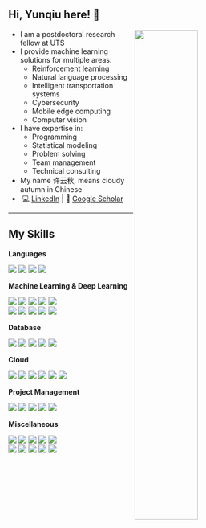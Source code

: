 ## Hi, Yunqiu here! 👋

[<img align="right" width="50%" src="https://github-readme-stats.vercel.app/api?username=YunqiuXu&count_private=true&show_icons=true&hide_border=true">](blahblahblahhh)

- I am a postdoctoral research fellow at UTS
- I provide machine learning solutions for multiple areas:
    * Reinforcement learning
    * Natural language processing
    * Intelligent transportation systems
    * Cybersecurity
    * Mobile edge computing
    * Computer vision
- I have expertise in:
    * Programming
    * Statistical modeling
    * Problem solving
    * Team management
    * Technical consulting
- My name 许云秋, means cloudy autumn in Chinese
- &nbsp;:computer:&nbsp;[LinkedIn](https://www.linkedin.com/in/yunqiu-xu-53052ab4/)&nbsp;|&nbsp;:link:&nbsp;[Google Scholar](https://scholar.google.com/citations?user=6kfxdwoAAAAJ)&nbsp;

---
## My Skills

**Languages**

![](https://img.shields.io/badge/-Python-3776AB?style=flat&logo=python&logoColor=white)
![](https://img.shields.io/badge/-Java-F7DF1E?style=flat&logo=java&logoColor=white)
![](https://img.shields.io/badge/-Perl-39457E?style=flat&logo=perl&logoColor=white)
![](https://img.shields.io/badge/-Solidity-363636?style=flat&logo=Solidity&logoColor=white)

**Machine Learning & Deep Learning**

![](https://img.shields.io/badge/-PyTorch-EE4C2C?style=flat&logo=pytorch&logoColor=white)
![](https://img.shields.io/badge/-TensorFlow-FF6F00?style=flat&logo=TensorFlow&logoColor=white)
![](https://img.shields.io/badge/-scikitlearn-F7931E?style=flat&logo=scikitlearn&logoColor=white)
![](https://img.shields.io/badge/-NumPy-013243?style=flat&logo=NumPy&logoColor=white)
![](https://img.shields.io/badge/-SciPy-8CAAE6?style=flat&logo=SciPy&logoColor=white)
<br>
![](https://img.shields.io/badge/-pandas-150458?style=flat&logo=pandas&logoColor=white)
![](https://img.shields.io/badge/-OpenAIGym-0081A5?style=flat&logo=OpenAIGym&logoColor=white)
![](https://img.shields.io/badge/-PyG-3C2179?style=flat&logo=pyg&logoColor=white)
![](https://img.shields.io/badge/-OpenCV-5C3EE8?style=flat&logo=OpenCV&logoColor=white)
![](https://img.shields.io/badge/-Dlib-008000?style=flat&logo=Dlib&logoColor=white)

**Database**

![](https://img.shields.io/badge/-MySQL-4479A1?style=flat&logo=MySQL&logoColor=white)
![](https://img.shields.io/badge/-SQLite-003B57?style=flat&logo=SQLite&logoColor=white)
![](https://img.shields.io/badge/-PostgreSQL-4169E1?style=flat&logo=PostgreSQL&logoColor=white)
![](https://img.shields.io/badge/-MongoDB-47A248?style=flat&logo=MongoDB&logoColor=white)
![](https://img.shields.io/badge/-Redis-DC382D?style=flat&logo=Redis&logoColor=white)

**Cloud**

![](https://img.shields.io/badge/-AWS-232F3E?style=flat&logo=AmazonAWS&logoColor=white)
![](https://img.shields.io/badge/-EC2-FF9900?style=flat&logo=AmazonEC2&logoColor=white)
![](https://img.shields.io/badge/-ECS-FF9900?style=flat&logo=AmazonECS&logoColor=white)
![](https://img.shields.io/badge/-S3-569A31?style=flat&logo=AmazonS3&logoColor=white)
![](https://img.shields.io/badge/-Lambda-FF9900?style=flat&logo=AmazonLambda&logoColor=white)
![](https://img.shields.io/badge/-Fargate-569A31?style=flat&logo=AmazonFargate&logoColor=white)

**Project Management**

![](https://img.shields.io/badge/-Git-F05032?style=flat&logo=Git&logoColor=white)
![](https://img.shields.io/badge/-Github-181717?style=flat&logo=Github&logoColor=white)
![](https://img.shields.io/badge/-Bitbucket-0052CC?style=flat&logo=Bitbucket&logoColor=white)
![](https://img.shields.io/badge/-Jira-0052CC?style=flat&logo=Jira&logoColor=white)
![](https://img.shields.io/badge/-Trello-0052CC?style=flat&logo=Trello&logoColor=white)

**Miscellaneous**

![](https://img.shields.io/badge/-Linux-FCC624?style=flat&logo=Linux&logoColor=white)
![](https://img.shields.io/badge/-Ubuntu-E95420?style=flat&logo=Ubuntu&logoColor=white)
![](https://img.shields.io/badge/-RedHat-EE0000?style=flat&logo=RedHat&logoColor=white)
![](https://img.shields.io/badge/-Docker-2496ED?style=flat&logo=Docker&logoColor=white)
![](https://img.shields.io/badge/-Jupyter-F37626?style=flat&logo=Jupyter&logoColor=white)
<br>
![](https://img.shields.io/badge/-Latex-008080?style=flat&logo=Latex&logoColor=white)
![](https://img.shields.io/badge/-Flask-000000?style=flat&logo=Flask&logoColor=white)
![](https://img.shields.io/badge/-FastAPI-009688?style=flat&logo=FastAPI&logoColor=white)
![](https://img.shields.io/badge/-Notion-000000?style=flat&logo=Notion&logoColor=white)
![](https://img.shields.io/badge/-SCP-000000?style=flat&logo=SCPFoundation&logoColor=white)




